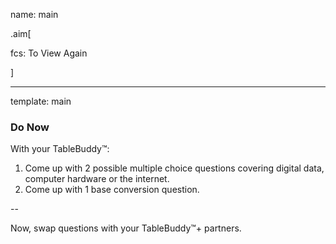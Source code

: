 name: main

.aim[<div>
fcs: To View Again
</div>]

---
template: main

### Do Now
With your TableBuddy™:
1. Come up with 2 possible multiple choice questions covering digital data, computer hardware or the internet.
2. Come up with 1 base conversion question.

--

Now, swap questions with your TableBuddy™+ partners.
